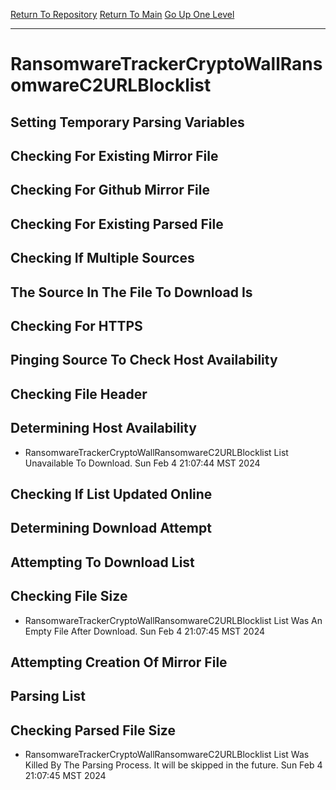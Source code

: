 [Return To Repository](https://github.com/DigitalWarrior/piholeparser/)
[Return To Main](https://github.com/DigitalWarrior/piholeparser/blob/master/RecentRunLogs/Mainlog.md)
[Go Up One Level](https://github.com/DigitalWarrior/piholeparser/blob/master/RecentRunLogs/TopLevelScripts/30-Processing-External-Blacklists.md)
____________________________________
# RansomwareTrackerCryptoWallRansomwareC2URLBlocklist
## Setting Temporary Parsing Variables
## Checking For Existing Mirror File
## Checking For Github Mirror File
## Checking For Existing Parsed File
## Checking If Multiple Sources
## The Source In The File To Download Is
## Checking For HTTPS
## Pinging Source To Check Host Availability
## Checking File Header
## Determining Host Availability
* RansomwareTrackerCryptoWallRansomwareC2URLBlocklist List Unavailable To Download. Sun Feb  4 21:07:44 MST 2024
## Checking If List Updated Online
## Determining Download Attempt
## Attempting To Download List
## Checking File Size
* RansomwareTrackerCryptoWallRansomwareC2URLBlocklist List Was An Empty File After Download. Sun Feb  4 21:07:45 MST 2024
## Attempting Creation Of Mirror File
## Parsing List
## Checking Parsed File Size
* RansomwareTrackerCryptoWallRansomwareC2URLBlocklist List Was Killed By The Parsing Process. It will be skipped in the future. Sun Feb  4 21:07:45 MST 2024
